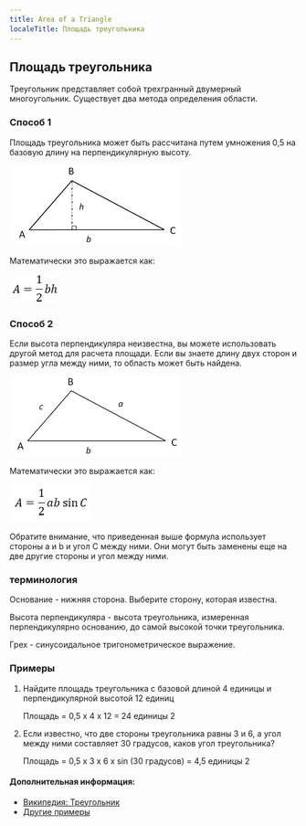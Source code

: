 ```yaml
---
title: Area of a Triangle
localeTitle: Площадь треугольника
---
```

## Площадь треугольника

Треугольник представляет собой трехгранный двумерный многоугольник. Существует два метода определения области.

### Способ 1

Площадь треугольника может быть рассчитана путем умножения 0,5 на базовую длину на перпендикулярную высоту.

![Треугольник-1](https://github.com/uuykay/misc/blob/master/area-triangle-image-2.jpg)

Математически это выражается как:

![Формула 1](https://github.com/uuykay/misc/blob/master/triangle-equation-area-1.jpg)

### Способ 2

Если высота перпендикуляра неизвестна, вы можете использовать другой метод для расчета площади. Если вы знаете длину двух сторон и размер угла между ними, то область может быть найдена.

![Треугольник-2](https://github.com/uuykay/misc/blob/master/area-triangle-image-3.jpg)

Математически это выражается как:

![Формула-2](https://github.com/uuykay/misc/blob/master/triangle-equation-area-2.jpg)

Обратите внимание, что приведенная выше формула использует стороны a и b и угол C между ними. Они могут быть заменены еще на две другие стороны и угол между ними.

### терминология

Основание - нижняя сторона. Выберите сторону, которая известна.

Высота перпендикуляра - высота треугольника, измеренная перпендикулярно основанию, до самой высокой точки треугольника.

Грех - синусоидальное тригонометрическое выражение.

### Примеры

1.  Найдите площадь треугольника с базовой длиной 4 единицы и перпендикулярной высотой 12 единиц
    
    Площадь = 0,5 x 4 x 12 = 24 единицы 2
    
2.  Если известно, что две стороны треугольника равны 3 и 6, а угол между ними составляет 30 градусов, каков угол треугольника?
    
    Площадь = 0,5 x 3 x 6 x sin (30 градусов) = 4,5 единицы 2
    

#### Дополнительная информация:

*   [Википедия: Треугольник](https://en.wikipedia.org/wiki/Triangle)
*   [Другие примеры](https://mathbits.com/MathBits/TISection/Trig/AreaTrigTri.htm)